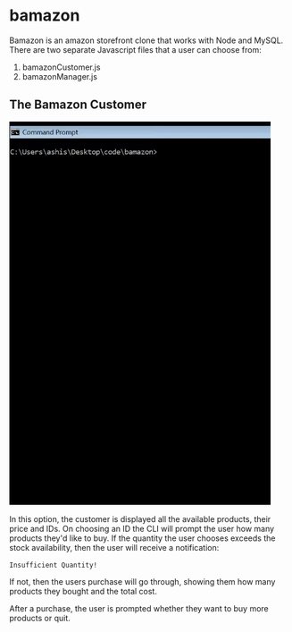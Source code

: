 # bamazon
Bamazon is an amazon storefront clone that works with Node and MySQL.
There are two separate Javascript files that a user can choose from:

1. bamazonCustomer.js
2. bamazonManager.js


## The Bamazon Customer

![bamazon customer gif](https://github.com/ashishdommety/bamazon/blob/master/gifs/bamazonCustomer.gif)

In this option, the customer is displayed all the available products, their price and IDs. On choosing an ID the CLI will prompt the user how many products they'd like to buy. If the quantity the user chooses exceeds the stock availability, then the user will receive a notification:
```
Insufficient Quantity!
```

If not, then the users purchase will go through, showing them how many products they bought and the total cost.

After a purchase, the user is prompted whether they want to buy more products or quit.
